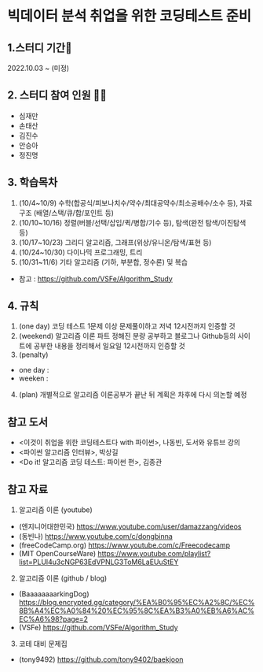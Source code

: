 # 빅데이터 분석 취업을 위한 코딩테스트 준비

## 1.스터디 기간🚀
2022.10.03 ~ (미정)

## 2. 스터디 참여 인원 👩‍💻
  * 심재만
  * 손태산
  * 김진수
  * 안승아
  * 정진명

## 3. 학습목차
1. (10/4~10/9) 수학(합공식/피보나치수/약수/최대공약수/최소공배수/소수 등), 자료구조 (배열/스택/큐/합/포인트 등)
2. (10/10~10/16) 정렬(버블/선택/삽입/퀵/병합/기수 등), 탐색(완전 탐색/이진탐색 등)
3. (10/17~10/23) 그리디 알고리즘, 그래프(위상/유니온/탐색/표현 등)
4. (10/24~10/30) 다이나믹 프로그래밍, 트리
5. (10/31~11/6) 기타 알고리즘 (기하, 부분합, 정수론) 및 복습
* 참고 : https://github.com/VSFe/Algorithm_Study


## 4. 규칙
1. (one day) 코딩 테스트 1문제 이상 문제풀이하고 저녁 12시전까지 인증할 것
2. (weekend) 알고리즘 이론 파트 정해진 분량 공부하고 블로그나 Github등의 사이트에 공부한 내용을 정리해서 일요일 12시전까지 인증할 것
3. (penalty) 
  - one day :
  - weeken : 
4. (plan) 개별적으로 알고리즘 이론공부가 끝난 뒤 계획은 차후에 다시 의논할 예정

## 참고 도서 
  - <이것이 취업을 위한 코딩테스트다 with 파이썬>, 나동빈, 도서와 유튜브 강의
  - <파이썬 알고리즘 인터뷰>, 박상길
  - <Do it! 알고리즘 코딩 테스트: 파이썬 편>, 김종관


## 참고 자료
1. 알고리즘 이론 (youtube)
  - (엔지니어대한민국) https://www.youtube.com/user/damazzang/videos
  - (동빈나) https://www.youtube.com/c/dongbinna
  - (freeCodeCamp.org) https://www.youtube.com/c/Freecodecamp
  - (MIT OpenCourseWare) https://www.youtube.com/playlist?list=PLUl4u3cNGP63EdVPNLG3ToM6LaEUuStEY
  
2. 알고리즘 이론 (github / blog)
  - (BaaaaaaaarkingDog) https://blog.encrypted.gg/category/%EA%B0%95%EC%A2%8C/%EC%8B%A4%EC%A0%84%20%EC%95%8C%EA%B3%A0%EB%A6%AC%EC%A6%98?page=2
  - (VSFe) https://github.com/VSFe/Algorithm_Study
  
3. 코테 대비 문제집 
  - (tony9492) https://github.com/tony9402/baekjoon
